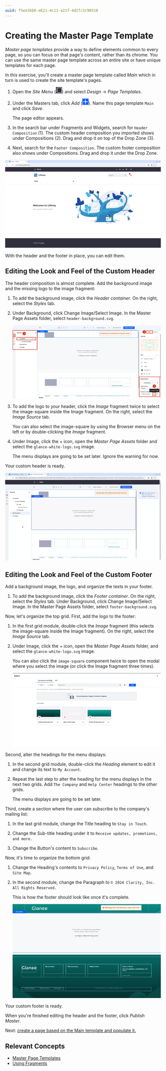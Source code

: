 ```yaml
---
uuid: f5ee36b8-e621-4c11-a21f-4d2fc3c98510
---
```

# Creating the Master Page Template

*Master page templates* provide a way to define elements common to every page, so you can focus on that page's content, rather than its chrome. You can use the same master page template across an entire site or have unique templates for each page.

In this exercise, you'll create a master page template called *Main* which in turn is used to create the site template's pages.

1. Open the *Site Menu* (![Site Menu](../../images/icon-product-menu.png)) and select *Design* &rarr; *Page Templates*.

1. Under the Masters tab, click *Add* (![Add icon](../../images/icon-add.png)). Name this page template `Main` and click *Save*.

   The page editor appears.

1. In the search bar under Fragments and Widgets, search for `Header Composition` (1). The custom header composition you imported shows under Compositions (2). Drag and drop it on top of the Drop Zone (3).

1. Next, search for the `Footer Composition`. The custom footer composition also shows under Compositions. Drag and drop it under the Drop Zone.

![Create and start editing the main page template.](./creating-the-master-page-template/images/01.gif)

With the header and the footer in place, you can edit them.

## Editing the Look and Feel of the Custom Header

The header composition is almost complete. Add the background image and the missing logo to the image fragment:

1. To add the background image, click the *Header container*. On the right, select the *Styles* tab.

1. Under Background, click Change Image/Select Image. In the Master Page Assets folder, select `header-background.svg`.

   ![Apply a background to your header.](./creating-the-master-page-template/images/02.png)

1. To add the logo to your header, click the *Image* fragment twice to select the image-square inside the Image fragment. On the right, select the *Image Source* tab.

   You can also select the image-square by using the Browser menu on the left or by double-clicking the *Image* fragment.

1. Under Image, click the + icon, open the *Master Page Assets* folder and select the `glance-white-logo.svg` image.

   The menu displays are going to be set later. Ignore the warning for now.

Your custom header is ready.

![Edit the look and feel of the custom header.](./creating-the-master-page-template/images/03.gif)

## Editing the Look and Feel of the Custom Footer

Add a background image, the logo, and organize the texts in your footer.

1. To add the background image, click the *Footer container*. On the right, select the *Styles* tab. Under Background, click Change Image/Select Image. In the Master Page Assets folder, select `footer-background.svg`.

Now, let's organize the top grid. First, add the logo to the footer:

1. In the first grid module, double-click the *Image* fragment (this selects the image-square inside the Image fragment). On the right, select the *Image Source* tab.

1. Under Image, click the + icon, open the *Master Page Assets* folder, and select the `glance-white-logo.svg` image.

   You can also click the `image-square` component twice to open the modal where you select the image (or click the Image fragment three times).

   ![Use the media you imported to complete your footer.](./creating-the-master-page-template/images/04.png)

Second, alter the headings for the menu displays:

1. In the second grid module, double-click the *Heading* element to edit it and change its text to `My Account`.

1. Repeat the last step to alter the heading for the menu displays in the next two grids. Add `The Company` and `Help Center` headings to the other grids.

   The menu displays are going to be set later.

Third, create a section where the user can subscribe to the company's mailing list:

1. In the last grid module, change the Title heading to `Stay in Touch`.

1. Change the Sub-title heading under it to `Receive updates, promotions, and more.`

1. Change the Button's content to `Subscribe`.

Now, it's time to organize the bottom grid:

1. Change the Heading's contents to `Privacy Policy`, `Terms of Use`, and `Site Map`.

1. In the second module, change the Paragraph to `© 2024 Clarity, Inc. All Rights Reserved.`

   This is how the footer should look like once it's complete.

   ![Change the footer's contents.](./creating-the-master-page-template/images/05.png)

Your custom footer is ready.

When you're finished editing the header and the footer, click *Publish Master*.

Next: [create a page based on the Main template and populate it.](./creating-the-about-us-page.md)

## Relevant Concepts

- [Master Page Templates](https://learn.liferay.com/web/guest/w/dxp/site-building/creating-pages/defining-headers-and-footers/master-page-templates)
- [Using Fragments](https://learn.liferay.com/web/guest/w/dxp/site-building/creating-pages/page-fragments-and-widgets/using-fragments)
